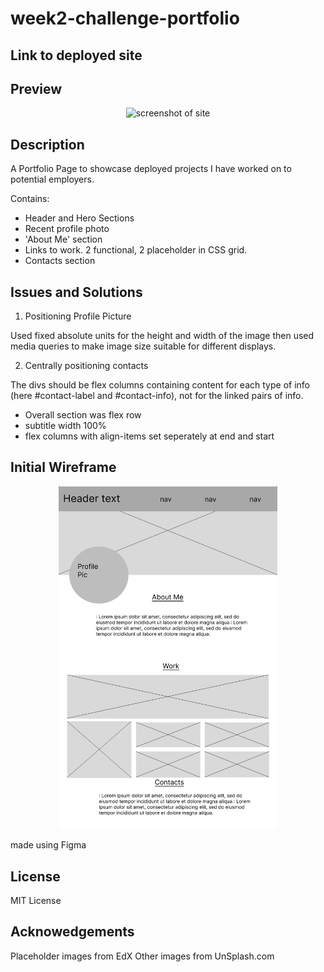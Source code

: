 # week2-challenge-portfolio

## Link to deployed site

## Preview

<p align="center">
  <img src="" width="350" alt="screenshot of site">
</p>

## Description

A Portfolio Page to showcase deployed projects I have worked on to potential employers. 

Contains:
- Header and Hero Sections
- Recent profile photo
- 'About Me' section
- Links to work. 2 functional, 2 placeholder in CSS grid.
- Contacts section

## Issues and Solutions

1. Positioning Profile Picture

Used fixed absolute units for the height and width of the image then used media queries to make image size suitable for different displays. 

2. Centrally positioning contacts

The divs should be flex columns containing content for each type of info (here #contact-label and #contact-info), not for the linked pairs of info. 
- Overall section was flex row
- subtitle width 100%
- flex columns with align-items set seperately at end and start

## Initial Wireframe

<p align="center">
  <img src="challenge\starter\images\Wireframe.png" width="350" alt="wireframe">
</p>

made using Figma

## License

MIT License

## Acknowedgements

Placeholder images from EdX
Other images from UnSplash.com

